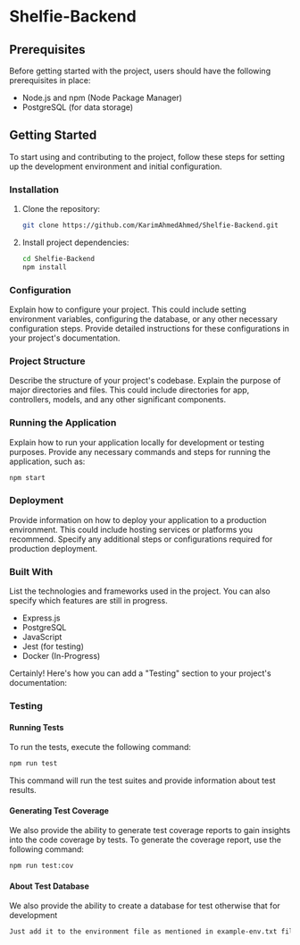 # Shelfie-Backend

## Prerequisites

Before getting started with the project, users should have the following prerequisites in place:

- Node.js and npm (Node Package Manager)
- PostgreSQL (for data storage)

## Getting Started

To start using and contributing to the project, follow these steps for setting up the development environment and initial configuration.

### Installation

1. Clone the repository:

   ```bash
   git clone https://github.com/KarimAhmedAhmed/Shelfie-Backend.git
   ```

2. Install project dependencies:

   ```bash
   cd Shelfie-Backend
   npm install
   ```

### Configuration

Explain how to configure your project. This could include setting environment variables, configuring the database, or any other necessary configuration steps. Provide detailed instructions for these configurations in your project's documentation.

### Project Structure

Describe the structure of your project's codebase. Explain the purpose of major directories and files. This could include directories for app, controllers, models, and any other significant components.

### Running the Application

Explain how to run your application locally for development or testing purposes. Provide any necessary commands and steps for running the application, such as:

```bash
npm start
```

### Deployment

Provide information on how to deploy your application to a production environment. This could include hosting services or platforms you recommend. Specify any additional steps or configurations required for production deployment.

### Built With

List the technologies and frameworks used in the project. You can also specify which features are still in progress.

- Express.js
- PostgreSQL
- JavaScript
- Jest (for testing)
- Docker (In-Progress)

Certainly! Here's how you can add a "Testing" section to your project's documentation:

### Testing

#### Running Tests

To run the tests, execute the following command:

```bash
npm run test
```

This command will run the test suites and provide information about test results.

#### Generating Test Coverage

We also provide the ability to generate test coverage reports to gain insights into the code coverage by tests. To generate the coverage report, use the following command:

```bash
npm run test:cov
```

#### About Test Database

We also provide the ability to create a database for test otherwise that for development

```bash
Just add it to the environment file as mentioned in example-env.txt file
```


